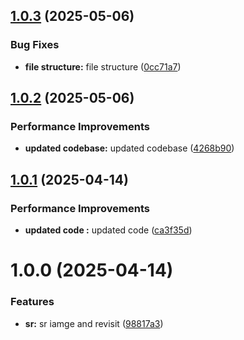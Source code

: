 ## [1.0.3](https://github.com/leocodeio-spectral/spectral-um/compare/v1.0.2...v1.0.3) (2025-05-06)


### Bug Fixes

* **file structure:** file structure ([0cc71a7](https://github.com/leocodeio-spectral/spectral-um/commit/0cc71a7f0a5aa62a4b07205e171b54b5e43abee4))

## [1.0.2](https://github.com/leocodeio-spectral/spectral-um/compare/v1.0.1...v1.0.2) (2025-05-06)


### Performance Improvements

* **updated codebase:** updated codebase ([4268b90](https://github.com/leocodeio-spectral/spectral-um/commit/4268b900d75b5dab8983c90e286eb1eabcdbfd00))

## [1.0.1](https://github.com/leocodeio-spectral/spectral-um/compare/v1.0.0...v1.0.1) (2025-04-14)


### Performance Improvements

* **updated code :** updated code ([ca3f35d](https://github.com/leocodeio-spectral/spectral-um/commit/ca3f35d49ec9c5cd039637516b7565ba27c72e48))

# 1.0.0 (2025-04-14)


### Features

* **sr:** sr iamge and revisit ([98817a3](https://github.com/leocodeio-spectral/spectral-um/commit/98817a3af9004605f2171bba8891ef2b540df5e2))
